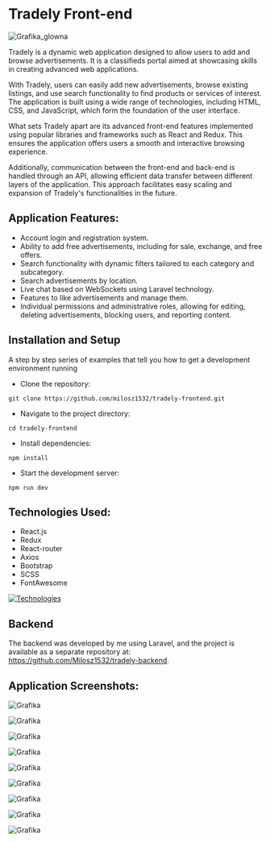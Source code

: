 # Tradely Front-end

![Grafika_glowna](APP_SCREENS/Screenshot_10.png)

Tradely is a dynamic web application designed to allow users to add and browse advertisements. It is a classifieds portal aimed at showcasing skills in creating advanced web applications.

With Tradely, users can easily add new advertisements, browse existing listings, and use search functionality to find products or services of interest. The application is built using a wide range of technologies, including HTML, CSS, and JavaScript, which form the foundation of the user interface.

What sets Tradely apart are its advanced front-end features implemented using popular libraries and frameworks such as React and Redux. This ensures the application offers users a smooth and interactive browsing experience.

Additionally, communication between the front-end and back-end is handled through an API, allowing efficient data transfer between different layers of the application. This approach facilitates easy scaling and expansion of Tradely's functionalities in the future.

## Application Features:
-  Account login and registration system.
-  Ability to add free advertisements, including for sale, exchange, and free offers.
-  Search functionality with dynamic filters tailored to each category and subcategory.
-  Search advertisements by location.
-  Live chat based on WebSockets using Laravel technology.
-  Features to like advertisements and manage them.
-  Individual permissions and administrative roles, allowing for editing, deleting advertisements, blocking users, and reporting content.

## Installation and Setup

A step by step series of examples that tell you how to get a development
environment running


- Clone the repository:

```
git clone https://github.com/milosz1532/tradely-frontend.git
```

- Navigate to the project directory:

```
cd tradely-frontend
```

- Install dependencies:

```
npm install
```

- Start the development server:

```
npm run dev
```


## Technologies Used:
- React.js
- Redux
- React-router
- Axios
- Bootstrap
- SCSS
- FontAwesome

[![Technologies](https://skillicons.dev/icons?i=html,sass,react,redux,bootstrap)](https://skillicons.dev)

## Backend

The backend was developed by me using Laravel, and the project is available as a separate repository at: https://github.com/Milosz1532/tradely-backend.

## Application Screenshots:
![Grafika](APP_SCREENS/Screenshot_8.png)

![Grafika](APP_SCREENS/Screenshot_9.png)

![Grafika](APP_SCREENS/Screenshot_10.png)

![Grafika](APP_SCREENS/Screenshot_1.png)

![Grafika](APP_SCREENS/Screenshot_2.png)

![Grafika](APP_SCREENS/Screenshot_3.png)

![Grafika](APP_SCREENS/Screenshot_4.png)

![Grafika](APP_SCREENS/Screenshot_5.png)

![Grafika](APP_SCREENS/Screenshot_6.png)
